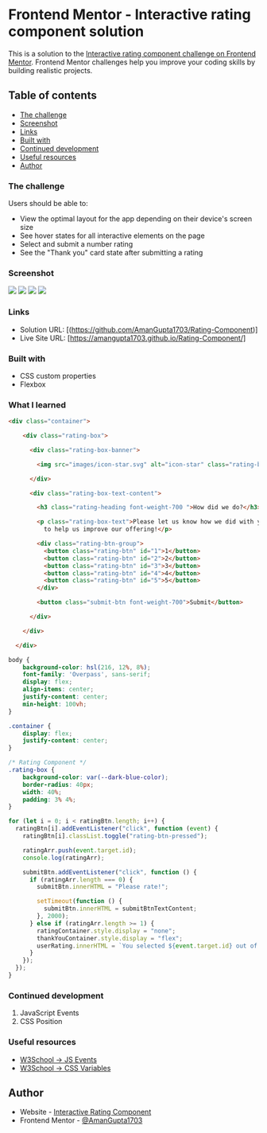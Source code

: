 # Frontend Mentor - Interactive rating component solution

This is a solution to the [Interactive rating component challenge on Frontend Mentor](https://www.frontendmentor.io/challenges/interactive-rating-component-koxpeBUmI). Frontend Mentor challenges help you improve your coding skills by building realistic projects. 

## Table of contents
  - [The challenge](#the-challenge)
  - [Screenshot](#screenshot)
  - [Links](#links)
  - [Built with](#built-with)
  - [Continued development](#continued-development)
  - [Useful resources](#useful-resources)
- [Author](#author)

### The challenge

Users should be able to:

- View the optimal layout for the app depending on their device's screen size
- See hover states for all interactive elements on the page
- Select and submit a number rating
- See the "Thank you" card state after submitting a rating

### Screenshot

![](Output/desktop-img.png)
![](Output/phone-img.png)
![](Output/phone-thank-you-page-img.png)
![](Output/thank-you-page-desktop-img.png)


### Links

- Solution URL: [(https://github.com/AmanGupta1703/Rating-Component)]
- Live Site URL: [https://amangupta1703.github.io/Rating-Component/]

### Built with
- CSS custom properties
- Flexbox

### What I learned

```html
<div class="container">

    <div class="rating-box">

      <div class="rating-box-banner">

        <img src="images/icon-star.svg" alt="icon-star" class="rating-box-icon">

      </div>

      <div class="rating-box-text-content">

        <h3 class="rating-heading font-weight-700 ">How did we do?</h3>

        <p class="rating-box-text">Please let us know how we did with your support request. All feedback is appreciated
          to help us improve our offering!</p>

        <div class="rating-btn-group">
          <button class="rating-btn" id="1">1</button>
          <button class="rating-btn" id="2">2</button>
          <button class="rating-btn" id="3">3</button>
          <button class="rating-btn" id="4">4</button>
          <button class="rating-btn" id="5">5</button>
        </div>

        <button class="submit-btn font-weight-700">Submit</button>

      </div>

    </div>

  </div>
```
```css
body {
    background-color: hsl(216, 12%, 8%);
    font-family: 'Overpass', sans-serif;
    display: flex;
    align-items: center;
    justify-content: center;
    min-height: 100vh;
}

.container {
    display: flex;
    justify-content: center;
}

/* Rating Component */
.rating-box {
    background-color: var(--dark-blue-color);
    border-radius: 40px;
    width: 40%;
    padding: 3% 4%;
}
```
```js
for (let i = 0; i < ratingBtn.length; i++) {
  ratingBtn[i].addEventListener("click", function (event) {
    ratingBtn[i].classList.toggle("rating-btn-pressed");

    ratingArr.push(event.target.id);
    console.log(ratingArr);

    submitBtn.addEventListener("click", function () {
      if (ratingArr.length === 0) {
        submitBtn.innerHTML = "Please rate!";

        setTimeout(function () {
          submitBtn.innerHTML = submitBtnTextContent;
        }, 2000);
      } else if (ratingArr.length >= 1) {
        ratingContainer.style.display = "none";
        thankYouContainer.style.display = "flex";
        userRating.innerHTML = `You selected ${event.target.id} out of 5`;
      }
    });
  });
}
```

### Continued development

1) JavaScript Events
2) CSS Position

### Useful resources

- [W3School -> JS Events](https://www.w3schools.com/jsref/dom_obj_event.asp) 
- [W3School -> CSS Variables](https://www.w3schools.com/css/css3_variables.asp)

## Author

- Website - [Interactive Rating Component](https://amangupta1703.github.io/Rating-Component/)
- Frontend Mentor - [@AmanGupta1703](https://www.frontendmentor.io/profile/AmanGupta1703)
